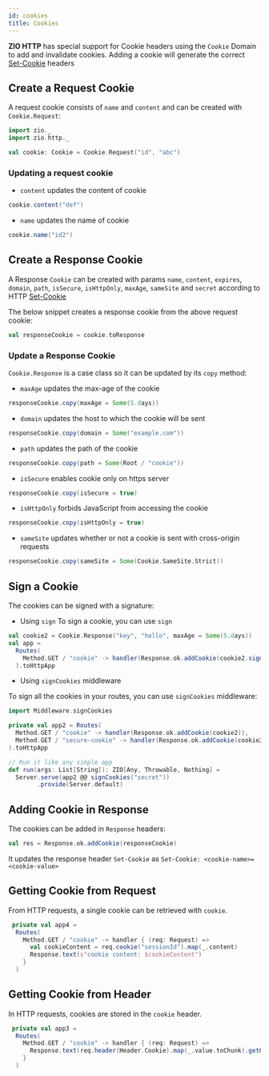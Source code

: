 ```yaml
---
id: cookies
title: Cookies
---
```


**ZIO HTTP** has special support for Cookie headers using the `Cookie` Domain to add and invalidate cookies. Adding a
cookie will generate the correct [Set-Cookie](https://developer.mozilla.org/en-US/docs/Web/HTTP/Headers/Set-Cookie)
headers

## Create a Request Cookie

A request cookie consists of `name` and `content` and can be created with `Cookie.Request`:

```scala mdoc
import zio._
import zio.http._

val cookie: Cookie = Cookie.Request("id", "abc")
```

### Updating a request cookie

- `content` updates the content of cookie

```scala mdoc
cookie.content("def")
```

- `name` updates the name of cookie

```scala mdoc
cookie.name("id2")
```

## Create a Response Cookie

A Response `Cookie` can be created with
params `name`, `content`, `expires`, `domain`, `path`, `isSecure`, `isHttpOnly`, `maxAge`, `sameSite` and `secret`
according to HTTP [Set-Cookie](https://developer.mozilla.org/en-US/docs/Web/HTTP/Headers/Set-Cookie)

The below snippet creates a response cookie from the above request cookie:

```scala mdoc
val responseCookie = cookie.toResponse
```

### Update a Response Cookie

`Cookie.Response` is a case class so it can be updated by its `copy` method: 

- `maxAge` updates the max-age of the cookie

```scala mdoc
responseCookie.copy(maxAge = Some(5.days))
```

- `domain` updates the host to which the cookie will be sent

```scala mdoc
responseCookie.copy(domain = Some("example.com"))
```

- `path` updates the path of the cookie

```scala mdoc
responseCookie.copy(path = Some(Root / "cookie"))
```

- `isSecure` enables cookie only on https server

```scala mdoc
responseCookie.copy(isSecure = true)
```

- `isHttpOnly` forbids JavaScript from accessing the cookie

```scala mdoc
responseCookie.copy(isHttpOnly = true)
```

- `sameSite` updates whether or not a cookie is sent with cross-origin requests

```scala mdoc
responseCookie.copy(sameSite = Some(Cookie.SameSite.Strict))
```

## Sign a Cookie

The cookies can be signed with a signature:

- Using `sign`
  To sign a cookie, you can use `sign`

```scala mdoc
val cookie2 = Cookie.Response("key", "hello", maxAge = Some(5.days))
val app = 
  Routes(
    Method.GET / "cookie" -> handler(Response.ok.addCookie(cookie2.sign("secret")))
  ).toHttpApp
```

- Using `signCookies` middleware

To sign all the cookies in your routes, you can use `signCookies` middleware:

```scala mdoc
import Middleware.signCookies

private val app2 = Routes(
  Method.GET / "cookie" -> handler(Response.ok.addCookie(cookie2)),
  Method.GET / "secure-cookie" -> handler(Response.ok.addCookie(cookie2.copy(isSecure = true)))
).toHttpApp

// Run it like any simple app
def run(args: List[String]): ZIO[Any, Throwable, Nothing] =
  Server.serve(app2 @@ signCookies("secret"))
        .provide(Server.default)
``` 

## Adding Cookie in Response

The cookies can be added in `Response` headers:

```scala mdoc
val res = Response.ok.addCookie(responseCookie)
```

It updates the response header `Set-Cookie` as ```Set-Cookie: <cookie-name>=<cookie-value>```

## Getting Cookie from Request

From HTTP requests, a single cookie can be retrieved with `cookie`.

```scala mdoc
 private val app4 = 
  Routes(
    Method.GET / "cookie" -> handler { (req: Request) =>
      val cookieContent = req.cookie("sessionId").map(_.content)
      Response.text(s"cookie content: $cookieContent")
    }
  )
```

## Getting Cookie from Header

In HTTP requests, cookies are stored in the `cookie` header.

```scala mdoc
 private val app3 = 
  Routes(
    Method.GET / "cookie" -> handler { (req: Request) =>
      Response.text(req.header(Header.Cookie).map(_.value.toChunk).getOrElse(Chunk.empty).mkString(""))
    }
  )
```
